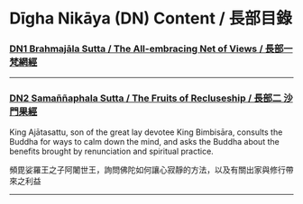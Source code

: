 # Dīgha Nikāya (DN) Content / 長部目錄

### [DN1 Brahmajāla Sutta / The All-embracing Net of Views / 長部一 梵網經](/dn1/)

---

### [DN2 Samaññaphala Sutta / The Fruits of Recluseship / 長部二 沙門果經](/dn2/)

King Ajātasattu, son of the great lay devotee King Bimbisāra, consults the Buddha for ways to calm down the mind, and asks the Buddha about the benefits brought by renunciation and spiritual practice. 

頻毘娑羅王之子阿闍世王，詢問佛陀如何讓心寂靜的方法，以及有關出家與修行帶來之利益

---